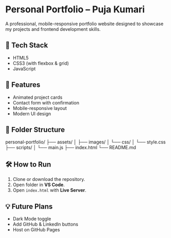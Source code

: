 # Personal Portfolio – Puja Kumari

A professional, mobile-responsive portfolio website designed to showcase my projects and frontend development skills.

## 🧰 Tech Stack
- HTML5
- CSS3 (with flexbox & grid)
- JavaScript

## 🧪 Features
- Animated project cards
- Contact form with confirmation
- Mobile-responsive layout
- Modern UI design

## 📁 Folder Structure

personal-portfolio/
├── assets/
│ ├── images/
│ └── css/
│ └── style.css
├── scripts/
│ └── main.js
├── index.html
└── README.md

## 🛠️ How to Run
1. Clone or download the repository.
2. Open folder in **VS Code**.
3. Open `index.html` with **Live Server**.

## 💡 Future Plans
- Dark Mode toggle
- Add GitHub & LinkedIn buttons
- Host on GitHub Pages
